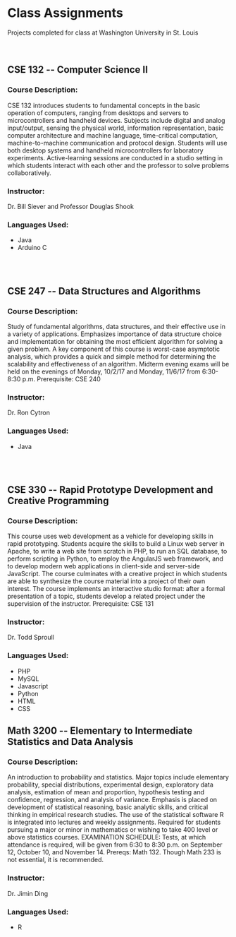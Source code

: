 # Class Assignments
Projects completed for class at Washington University in St. Louis
<br />
<br />
<br />
## CSE 132 -- Computer Science II
### Course Description:
CSE 132 introduces students to fundamental concepts in the basic operation of computers, ranging from desktops and servers to microcontrollers and handheld devices. Subjects include digital and analog input/output, sensing the physical world, information representation, basic computer architecture and machine language, time-critical computation, machine-to-machine communication and protocol design. Students will use both desktop systems and handheld microcontrollers for laboratory experiments. Active-learning sessions are conducted in a studio setting in which students interact with each other and the professor to solve problems collaboratively. 
### Instructor:
Dr. Bill Siever and Professor Douglas Shook
### Languages Used: 
* Java
* Arduino C
<br />
<br />

## CSE 247 -- Data Structures and Algorithms
### Course Description:
Study of fundamental algorithms, data structures, and their effective use in a variety of applications. Emphasizes importance of data structure choice and implementation for obtaining the most efficient algorithm for solving a given problem. A key component of this course is worst-case asymptotic analysis, which provides a quick and simple method for determining the scalability and effectiveness of an algorithm. Midterm evening exams will be held on the evenings of Monday, 10/2/17 and Monday, 11/6/17 from 6:30-8:30 p.m. Prerequisite: CSE 240
### Instructor:
Dr. Ron Cytron
### Languages Used: 
* Java
<br />
<br />

## CSE 330 -- Rapid Prototype Development and Creative Programming
### Course Description:
This course uses web development as a vehicle for developing skills in rapid prototyping. Students acquire the skills to build a Linux web server in Apache, to write a web site from scratch in PHP, to run an SQL database, to perform scripting in Python, to employ the AngularJS web framework, and to develop modern web applications in client-side and server-side JavaScript. The course culminates with a creative project in which students are able to synthesize the course material into a project of their own interest. The course implements an interactive studio format: after a formal presentation of a topic, students develop a related project under the supervision of the instructor. Prerequisite: CSE 131
### Instructor:
Dr. Todd Sproull
### Languages Used: 
* PHP
* MySQL
* Javascript
* Python
* HTML
* CSS

## Math 3200 -- Elementary to Intermediate Statistics and Data Analysis
### Course Description:
An introduction to probability and statistics. Major topics include elementary probability, special distributions, experimental design, exploratory data analysis, estimation of mean and proportion, hypothesis testing and confidence, regression, and analysis of variance. Emphasis is placed on development of statistical reasoning, basic analytic skills, and critical thinking in empirical research studies. The use of the statistical software R is integrated into lectures and weekly assignments. Required for students pursuing a major or minor in mathematics or wishing to take 400 level or above statistics courses. EXAMINATION SCHEDULE: Tests, at which attendance is required, will be given from 6:30 to 8:30 p.m. on September 12, October 10, and November 14. Prereqs: Math 132. Though Math 233 is not essential, it is recommended.
### Instructor:
Dr. Jimin Ding
### Languages Used: 
* R
<br />
<br />
